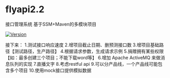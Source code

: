 # flyapi2.2
接口管理系统 基于SSM+Maven的多模块项目

[![Version](https://img.shields.io/badge/version-2.2.0-green.svg)](https://github.com/flyhero/flyapi2.2)

接下来：
1.测试接口响应速度
2.增项目截止日期、删预测接口数
3.增项目基础路径【测试路径，生产路径】
4.根据请求参数，生成请求示例
5.捐赠拥有某些权限【如：最多创建三个项目；不能下载word等】
6.增加 Apache ActiveMQ 来做消息队列的实现
7.直播文字
8.考虑restful api
9.可以分产品线，一个产品线可能包含多个项目
10.使用mock接口提供模拟数据